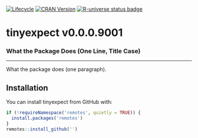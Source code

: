 
<!-- README.md is generated from README.Rmd. Please edit that file -->
<!-- badges: start -->

[![Lifecycle](https://img.shields.io/badge/lifecycle-experimental-orange.svg)]()
[![CRAN
Version](https://www.r-pkg.org/badges/version/tinyexpect)](https://cran.r-project.org/package=tinyexpect)
[![R-universe status
badge](https://mojaveazure.r-universe.dev/badges/tinyexpect)](https://mojaveazure.r-universe.dev)
<!-- badges: end -->

# tinyexpect v0.0.0.9001

### What the Package Does (One Line, Title Case)

------------------------------------------------------------------------

What the package does (one paragraph).

## Installation

You can install tinyexpect from GitHub with:

``` r
if (!requireNamespace('remotes', quietly = TRUE)) {
  install.packages('remotes')
}
remotes::install_github('')
```
